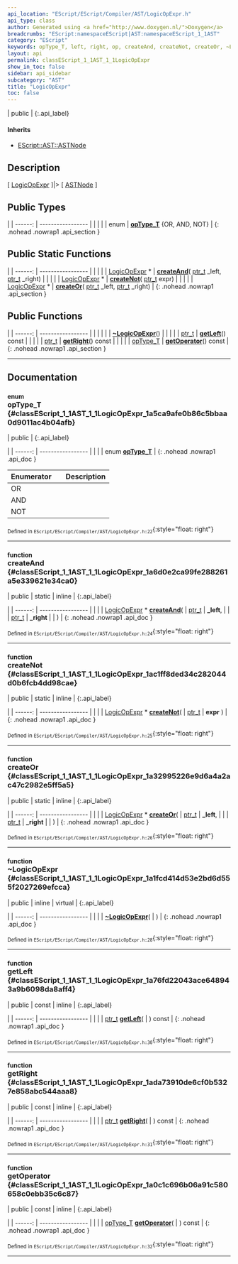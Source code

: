 ```yaml
---
api_location: "EScript/EScript/Compiler/AST/LogicOpExpr.h"
api_type: class
author: Generated using <a href="http://www.doxygen.nl/">Doxygen</a>
breadcrumbs: "EScript:namespaceEScript|AST:namespaceEScript_1_1AST"
category: "EScript"
keywords: opType_T, left, right, op, createAnd, createNot, createOr, ~LogicOpExpr, getLeft, getRight, getOperator, LogicOpExpr
layout: api
permalink: classEScript_1_1AST_1_1LogicOpExpr
show_in_toc: false
sidebar: api_sidebar
subcategory: "AST"
title: "LogicOpExpr"
toc: false
---
```


| public |
{:.api_label}

#### Inherits

* [EScript::AST::ASTNode](classEScript_1_1AST_1_1ASTNode)


## Description

[ [LogicOpExpr](classEScript_1_1AST_1_1LogicOpExpr) ]|> [ [ASTNode](classEScript_1_1AST_1_1ASTNode) ]



## Public Types

|
| ------: | ----------------- |
|  | |
| enum | **[opType_T](#classEScript_1_1AST_1_1LogicOpExpr_1a5ca9afe0b86c5bbaa0d9011ac4b04afb)** {OR, AND, NOT} |
{: .nohead .nowrap1 .api_section }


## Public Static Functions

|
| ------: | ----------------- |
|  | |
| [LogicOpExpr](classEScript_1_1AST_1_1LogicOpExpr) * | **[createAnd](#classEScript_1_1AST_1_1LogicOpExpr_1a6d0e2ca99fe288261a5e339621e34ca0)**( [ptr_t](classEScript_1_1AST_1_1ASTNode#classEScript_1_1AST_1_1ASTNode_1a3b66b4450e328f61c873204f6e4183a5)  _left,  [ptr_t](classEScript_1_1AST_1_1ASTNode#classEScript_1_1AST_1_1ASTNode_1a3b66b4450e328f61c873204f6e4183a5)  _right) |
|  | |
| [LogicOpExpr](classEScript_1_1AST_1_1LogicOpExpr) * | **[createNot](#classEScript_1_1AST_1_1LogicOpExpr_1ac1ff8ded34c282044d0b6fcb4dd98cae)**( [ptr_t](classEScript_1_1AST_1_1ASTNode#classEScript_1_1AST_1_1ASTNode_1a3b66b4450e328f61c873204f6e4183a5)  expr) |
|  | |
| [LogicOpExpr](classEScript_1_1AST_1_1LogicOpExpr) * | **[createOr](#classEScript_1_1AST_1_1LogicOpExpr_1a32995226e9d6a4a2ac47c2982e5ff5a5)**( [ptr_t](classEScript_1_1AST_1_1ASTNode#classEScript_1_1AST_1_1ASTNode_1a3b66b4450e328f61c873204f6e4183a5)  _left,  [ptr_t](classEScript_1_1AST_1_1ASTNode#classEScript_1_1AST_1_1ASTNode_1a3b66b4450e328f61c873204f6e4183a5)  _right) |
{: .nohead .nowrap1 .api_section }


## Public Functions

|
| ------: | ----------------- |
|  | |
|  | **[~LogicOpExpr](#classEScript_1_1AST_1_1LogicOpExpr_1a1fcd414d53e2bd6d555f2027269efcca)**() |
|  | |
| [ptr_t](classEScript_1_1AST_1_1ASTNode#classEScript_1_1AST_1_1ASTNode_1a3b66b4450e328f61c873204f6e4183a5) | **[getLeft](#classEScript_1_1AST_1_1LogicOpExpr_1a76fd22043ace648943a9b6098da8aff4)**() const |
|  | |
| [ptr_t](classEScript_1_1AST_1_1ASTNode#classEScript_1_1AST_1_1ASTNode_1a3b66b4450e328f61c873204f6e4183a5) | **[getRight](#classEScript_1_1AST_1_1LogicOpExpr_1ada73910de6cf0b5327e858abc544aaa8)**() const |
|  | |
| [opType_T](classEScript_1_1AST_1_1LogicOpExpr#classEScript_1_1AST_1_1LogicOpExpr_1a5ca9afe0b86c5bbaa0d9011ac4b04afb) | **[getOperator](#classEScript_1_1AST_1_1LogicOpExpr_1a0c1c696b06a91c580658c0ebb35c6c87)**() const |
{: .nohead .nowrap1 .api_section }


-------------------------------------------------------------------

## Documentation

### <small>enum</small><br/> opType_T {#classEScript_1_1AST_1_1LogicOpExpr_1a5ca9afe0b86c5bbaa0d9011ac4b04afb}

| public |
{:.api_label}

|
| ------: | ----------------- |
|  |
| enum **[opType_T](#classEScript_1_1AST_1_1LogicOpExpr_1a5ca9afe0b86c5bbaa0d9011ac4b04afb)** |
{: .nohead .nowrap1 .api_doc }

| Enumerator |    | Description |
| ---------- | -- | ----------- |
OR |  |  |
AND |  |  |
NOT |  |  |






<sub>Defined in `EScript/EScript/Compiler/AST/LogicOpExpr.h:22`</sub>{:style="float: right"}

-------------------------------------------------------------------

### <small>function</small><br/> createAnd {#classEScript_1_1AST_1_1LogicOpExpr_1a6d0e2ca99fe288261a5e339621e34ca0}

| public | static | inline |
{:.api_label}

|
| ------: | ----------------- |
|  |
| [LogicOpExpr](classEScript_1_1AST_1_1LogicOpExpr) * **[createAnd](#classEScript_1_1AST_1_1LogicOpExpr_1a6d0e2ca99fe288261a5e339621e34ca0)**( |  [ptr_t](classEScript_1_1AST_1_1ASTNode#classEScript_1_1AST_1_1ASTNode_1a3b66b4450e328f61c873204f6e4183a5)  | **_left**, |
| |  [ptr_t](classEScript_1_1AST_1_1ASTNode#classEScript_1_1AST_1_1ASTNode_1a3b66b4450e328f61c873204f6e4183a5)  | **_right** |
|   ) |
{: .nohead .nowrap1 .api_doc }





<sub>Defined in `EScript/EScript/Compiler/AST/LogicOpExpr.h:24`</sub>{:style="float: right"}

-------------------------------------------------------------------

### <small>function</small><br/> createNot {#classEScript_1_1AST_1_1LogicOpExpr_1ac1ff8ded34c282044d0b6fcb4dd98cae}

| public | static | inline |
{:.api_label}

|
| ------: | ----------------- |
|  |
| [LogicOpExpr](classEScript_1_1AST_1_1LogicOpExpr) * **[createNot](#classEScript_1_1AST_1_1LogicOpExpr_1ac1ff8ded34c282044d0b6fcb4dd98cae)**( |  [ptr_t](classEScript_1_1AST_1_1ASTNode#classEScript_1_1AST_1_1ASTNode_1a3b66b4450e328f61c873204f6e4183a5)  | **expr** ) |
{: .nohead .nowrap1 .api_doc }





<sub>Defined in `EScript/EScript/Compiler/AST/LogicOpExpr.h:25`</sub>{:style="float: right"}

-------------------------------------------------------------------

### <small>function</small><br/> createOr {#classEScript_1_1AST_1_1LogicOpExpr_1a32995226e9d6a4a2ac47c2982e5ff5a5}

| public | static | inline |
{:.api_label}

|
| ------: | ----------------- |
|  |
| [LogicOpExpr](classEScript_1_1AST_1_1LogicOpExpr) * **[createOr](#classEScript_1_1AST_1_1LogicOpExpr_1a32995226e9d6a4a2ac47c2982e5ff5a5)**( |  [ptr_t](classEScript_1_1AST_1_1ASTNode#classEScript_1_1AST_1_1ASTNode_1a3b66b4450e328f61c873204f6e4183a5)  | **_left**, |
| |  [ptr_t](classEScript_1_1AST_1_1ASTNode#classEScript_1_1AST_1_1ASTNode_1a3b66b4450e328f61c873204f6e4183a5)  | **_right** |
|   ) |
{: .nohead .nowrap1 .api_doc }





<sub>Defined in `EScript/EScript/Compiler/AST/LogicOpExpr.h:26`</sub>{:style="float: right"}

-------------------------------------------------------------------

### <small>function</small><br/> ~LogicOpExpr {#classEScript_1_1AST_1_1LogicOpExpr_1a1fcd414d53e2bd6d555f2027269efcca}

| public | inline | virtual |
{:.api_label}

|
| ------: | ----------------- |
|  |
|  **[~LogicOpExpr](#classEScript_1_1AST_1_1LogicOpExpr_1a1fcd414d53e2bd6d555f2027269efcca)**( |  ) |
{: .nohead .nowrap1 .api_doc }





<sub>Defined in `EScript/EScript/Compiler/AST/LogicOpExpr.h:28`</sub>{:style="float: right"}

-------------------------------------------------------------------

### <small>function</small><br/> getLeft {#classEScript_1_1AST_1_1LogicOpExpr_1a76fd22043ace648943a9b6098da8aff4}

| public | const | inline |
{:.api_label}

|
| ------: | ----------------- |
|  |
| [ptr_t](classEScript_1_1AST_1_1ASTNode#classEScript_1_1AST_1_1ASTNode_1a3b66b4450e328f61c873204f6e4183a5) **[getLeft](#classEScript_1_1AST_1_1LogicOpExpr_1a76fd22043ace648943a9b6098da8aff4)**( |  ) const |
{: .nohead .nowrap1 .api_doc }





<sub>Defined in `EScript/EScript/Compiler/AST/LogicOpExpr.h:30`</sub>{:style="float: right"}

-------------------------------------------------------------------

### <small>function</small><br/> getRight {#classEScript_1_1AST_1_1LogicOpExpr_1ada73910de6cf0b5327e858abc544aaa8}

| public | const | inline |
{:.api_label}

|
| ------: | ----------------- |
|  |
| [ptr_t](classEScript_1_1AST_1_1ASTNode#classEScript_1_1AST_1_1ASTNode_1a3b66b4450e328f61c873204f6e4183a5) **[getRight](#classEScript_1_1AST_1_1LogicOpExpr_1ada73910de6cf0b5327e858abc544aaa8)**( |  ) const |
{: .nohead .nowrap1 .api_doc }





<sub>Defined in `EScript/EScript/Compiler/AST/LogicOpExpr.h:31`</sub>{:style="float: right"}

-------------------------------------------------------------------

### <small>function</small><br/> getOperator {#classEScript_1_1AST_1_1LogicOpExpr_1a0c1c696b06a91c580658c0ebb35c6c87}

| public | const | inline |
{:.api_label}

|
| ------: | ----------------- |
|  |
| [opType_T](classEScript_1_1AST_1_1LogicOpExpr#classEScript_1_1AST_1_1LogicOpExpr_1a5ca9afe0b86c5bbaa0d9011ac4b04afb) **[getOperator](#classEScript_1_1AST_1_1LogicOpExpr_1a0c1c696b06a91c580658c0ebb35c6c87)**( |  ) const |
{: .nohead .nowrap1 .api_doc }





<sub>Defined in `EScript/EScript/Compiler/AST/LogicOpExpr.h:32`</sub>{:style="float: right"}

-------------------------------------------------------------------

